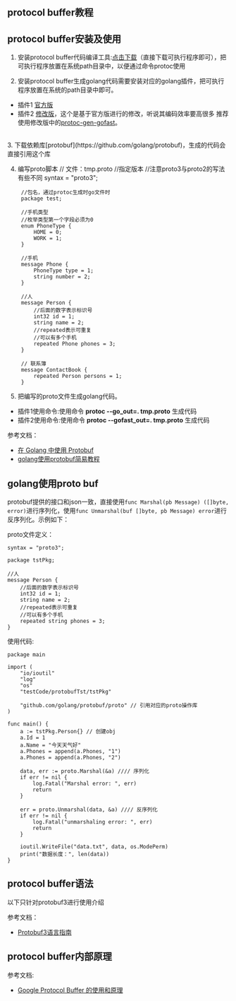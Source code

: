 protocol buffer教程
-------------------------
## protocol buffer安装及使用

1. 安装protocol buffer代码编译工具:[点击下载](https://github.com/google/protobuf/releases)（直接下载可执行程序即可），把可执行程序放置在系统path目录中，以便通过命令protoc使用

2. 安装protocol buffer生成golang代码需要安装对应的golang插件，把可执行程序放置在系统的path目录中即可。
 * 插件1 [官方版](https://github.com/golang/protobuf)
 * 插件2 [修改版](https://github.com/gogo/protobuf)，这个是基于官方版进行的修改，听说其编码效率要高很多
 推荐使用修改版中的[protoc-gen-gofast](https://github.com/gogo/protobuf/tree/master/protoc-gen-gofast)。
<br/>
3. 下载依赖库[protobuf](https://github.com/golang/protobuf)，生成的代码会直接引用这个库

4. 编写proto脚本
		// 文件：tmp.proto
		//指定版本
		//注意proto3与proto2的写法有些不同
		syntax = "proto3";
		 
		//包名，通过protoc生成时go文件时
		package test;
		 
		//手机类型
		//枚举类型第一个字段必须为0
		enum PhoneType {
		    HOME = 0;
		    WORK = 1;
		}
		 
		//手机
		message Phone {
		    PhoneType type = 1;
		    string number = 2;
		}
		 
		//人
		message Person {
		    //后面的数字表示标识号
		    int32 id = 1;
		    string name = 2;
		    //repeated表示可重复
		    //可以有多个手机
		    repeated Phone phones = 3;
		}
		 
		// 联系簿
		message ContactBook {
		    repeated Person persons = 1;
		}

5. 把编写的proto文件生成golang代码。
 * 插件1使用命令:使用命令 **protoc --go_out=. tmp.proto** 生成代码
 * 插件2使用命令:使用命令 **protoc --gofast_out=. tmp.proto** 生成代码

参考文档：

* [在 Golang 中使用 Protobuf](https://studygolang.com/articles/4872)
* [golang使用protobuf简易教程](https://blog.csdn.net/qq_15437667/article/details/78425151)

## golang使用proto buf
protobuf提供的接口和json一致，直接使用``func Marshal(pb Message) ([]byte, error)``进行序列化，使用``func Unmarshal(buf []byte, pb Message) error``进行反序列化。示例如下：


proto文件定义：

	syntax = "proto3";
	
	package tstPkg;
	 
	//人
	message Person {
	    //后面的数字表示标识号
	    int32 id = 1;
	    string name = 2;
	    //repeated表示可重复
	    //可以有多个手机
	    repeated string phones = 3;
	}

使用代码:

	package main
	
	import (
		"io/ioutil"
		"log"
		"os"
		"testCode/protobufTst/tstPkg"
	
		"github.com/golang/protobuf/proto" // 引用对应的proto操作库
	)
	
	func main() {
		a := tstPkg.Person{} // 创建obj
		a.Id = 1
		a.Name = "今天天气好"
		a.Phones = append(a.Phones, "1")
		a.Phones = append(a.Phones, "2")
	
		data, err := proto.Marshal(&a) //// 序列化
		if err != nil {
			log.Fatal("Marshal error: ", err)
			return
		}

		err = proto.Unmarshal(data, &a) //// 反序列化
		if err != nil {
			log.Fatal("unmarshaling error: ", err)
			return
		}
	
		ioutil.WriteFile("data.txt", data, os.ModePerm)
		print("数据长度：", len(data))
	}


## protocol buffer语法
以下只针对protobuf3进行使用介绍

参考文档：

* [Protobuf3语言指南](http://blog.csdn.net/u011518120/article/details/54604615#DefiningAMessageType)

## protocol buffer内部原理
参考文档:

* [Google Protocol Buffer 的使用和原理](https://www.ibm.com/developerworks/cn/linux/l-cn-gpb/)